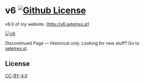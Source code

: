 v6 [![Github License](https://img.shields.io/github/license/setetres/v6.svg)](https://github.com/setetres/v6/blob/master/LICENSE)
==

v6.0 of my website. [http://v6.setetres.st]

[![v6](http://files.setetres.st/img/v6-desktop.png?v=2&raw=true)](http://v6.setetres.st)

Discontinued Page &#8212; Historical only. Looking for new stuff? Go to [setetres.st].

License
-------

[CC-BY-4.0]

[setetres.st]: http://setetres.st
[http://v6.setetres.st]: http://v6.setetres.st
[CC-BY-4.0]: http://creativecommons.org/licenses/by/4.0
